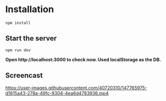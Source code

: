 # Installation
```
npm install
```
## Start the server
```
npm run dev
```


**Open http://localhost:3000 to check now. Used localStorage as the DB.**

## Screencast




https://user-images.githubusercontent.com/40720310/147765975-d1815a43-278a-49fc-9304-4ea6d4783936.mp4




